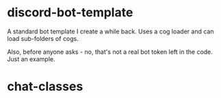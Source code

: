 # discord-bot-template
A standard bot template I create a while back. Uses a cog loader and can load sub-folders of cogs.

Also, before anyone asks - no, that's not a real bot token left in the code. Just an example.
# chat-classes
